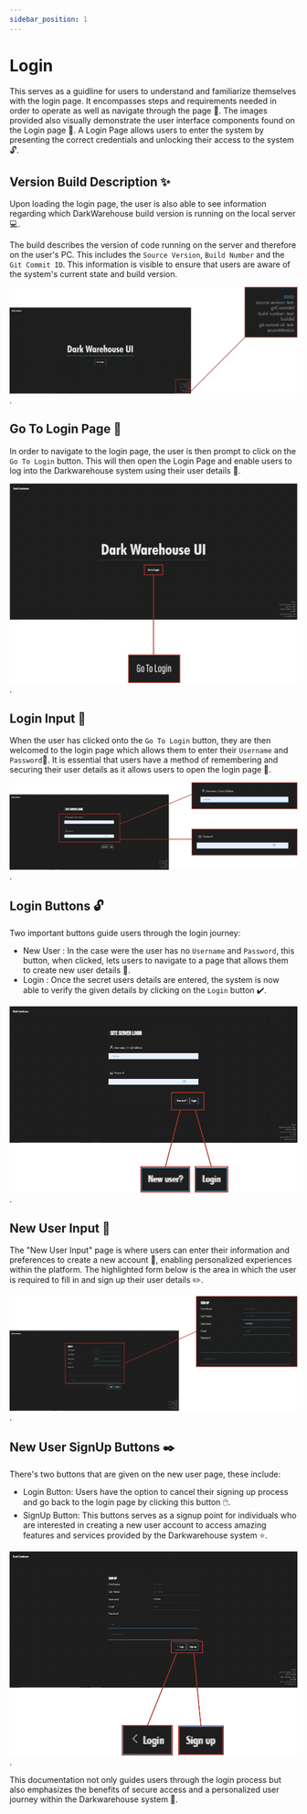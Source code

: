 ```yaml
---
sidebar_position: 1
---
```


# Login

This serves as a guidline for users to understand and familiarize themselves with the login page. It encompasses steps and requirements needed in order to operate as well as navigate through the page :memo:. The images provided also visually demonstrate the user interface components found on the Login page :door:. A Login Page allows users to enter the system by presenting the correct credentials and unlocking their access to the system :unlock:.

## Version Build Description :sparkles:
Upon loading the login page, the user is also able to see information regarding which DarkWarehouse build version is running on the local server :computer:.

The build describes the version of code running on the server and therefore on the user's PC. This includes the `Source Version`, `Build Number` and the `Git Commit ID`. This information is visible to ensure that users are aware of the system's current state and build version.

![version build description](assets/log-in/build-description-asset.png "version build").

## Go To Login Page :round_pushpin:
In order to navigate to the login page, the user is then prompt to click on the `Go To Login` button. This will then open the Login Page and enable users to log into the Darkwarehouse system using their user details :confetti_ball:.

![go to login page](assets/log-in/go-to-login-button-asset.png "go to login page").

 ## Login Input :page_facing_up:
When the user has clicked onto the `Go To Login` button, they are then welcomed to the login page which allows them to enter their `Username` and `Password`:key:. It is essential that users have a method of remembering and securing their user details as it allows users to open the login page :rotating_light:.

![login input textbox](assets/log-in/login-input-textbox-asset.png "login input textbox").

## Login Buttons :unlock:
Two important buttons guide users through the login journey:
- New User : In the case were the user has no `Username` and `Password`, this button, when clicked, lets users to navigate to a page that allows them to create new user details :busts_in_silhouette:.
- Login    : Once the secret users details are entered, the system is now able to verify the given details by clicking on the `Login` button :heavy_check_mark:.

![login buttons](assets/log-in/login-buttons-asset.png "login buttons").

## New User Input :page_with_curl:
The "New User Input" page is where users can enter their information and preferences to create a new account :bust_in_silhouette:, enabling personalized experiences within the platform. The highlighted form below is the area in which the user is required to fill in and sign up their user details :pencil2:.

![new user input form](assets/log-in/sign-up-input-asset.png "new user input form").

## New User SignUp Buttons :black_nib:
There's two buttons that are given on the new user page, these include:
- Login Button: Users have the option to cancel their signing up process and go back to the login page by clicking this button :computer_mouse:.
- SignUp Button: This buttons serves as a signup point for individuals who are interested in creating a new user account to access amazing features and services provided by the Darkwarehouse system :star:.

![new user buttons](assets/log-in/new-user-asset.png "new user buttons").

This documentation not only guides users through the login process but also emphasizes the benefits of secure access and a personalized user journey within the Darkwarehouse system :tada:.